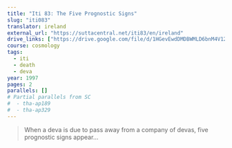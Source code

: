 ```yaml
---
title: "Iti 83: The Five Prognostic Signs"
slug: "iti083"
translator: ireland
external_url: "https://suttacentral.net/iti83/en/ireland"
drive_links: ["https://drive.google.com/file/d/1HGevEwdDMDBWMLD6bnM4V12JGdw7qYPA/view?usp=drivesdk"]
course: cosmology
tags:
  - iti
  - death
  - deva
year: 1997
pages: 2
parallels: []
# Partial parallels from SC
#  - tha-ap189
#  - tha-ap329
---
```


> When a deva is due to pass away from a company of devas, five prognostic signs appear...
